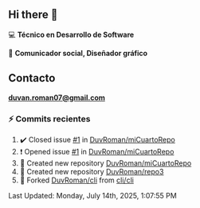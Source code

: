 ## Hi there 👋

:computer: **Técnico en Desarrollo de Software**

:pencil: **Comunicador social, Diseñador gráfico**

## Contacto

**<duvan.roman07@gmail.com>**

### :zap: Commits recientes
<!--RECENT_ACTIVITY:start-->
1. ✔️ Closed issue [#1](https://github.com/DuvRoman/miCuartoRepo/issues/1) in [DuvRoman/miCuartoRepo](https://github.com/DuvRoman/miCuartoRepo)<br>
2. ❗️ Opened issue [#1](https://github.com/DuvRoman/miCuartoRepo/issues/1) in [DuvRoman/miCuartoRepo](https://github.com/DuvRoman/miCuartoRepo)<br>
3. 📔 Created new repository [DuvRoman/miCuartoRepo](https://github.com/DuvRoman/miCuartoRepo)<br>
4. 📔 Created new repository [DuvRoman/repo3](https://github.com/DuvRoman/repo3)<br>
5. 🔱 Forked [DuvRoman/cli](https://github.com/DuvRoman/cli) from [cli/cli](https://github.com/cli/cli)<br>
<!--RECENT_ACTIVITY:end-->
<!--RECENT_ACTIVITY:last_update-->
Last Updated: Monday, July 14th, 2025, 1:07:55 PM
<!--RECENT_ACTIVITY:last_update_end-->
